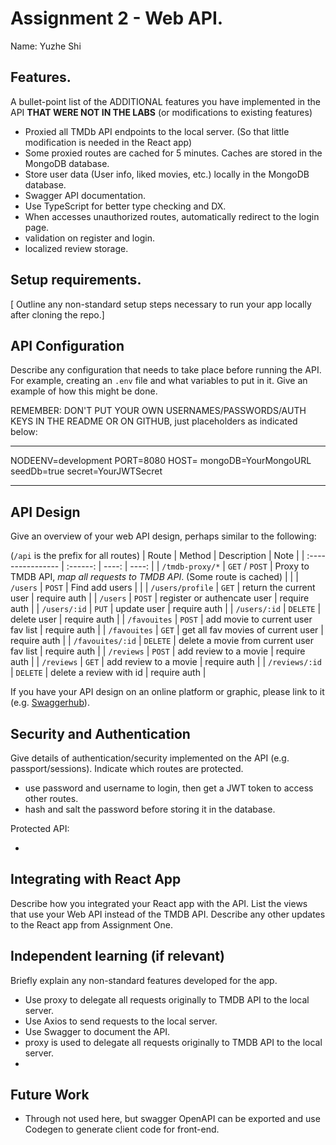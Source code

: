 # Assignment 2 - Web API.

Name: Yuzhe Shi

## Features.

A bullet-point list of the ADDITIONAL features you have implemented in the API **THAT WERE NOT IN THE LABS** (or modifications to existing features)

- Proxied all TMDb API endpoints to the local server. (So that little modification is needed in the React app)
- Some proxied routes are cached for 5 minutes. Caches are stored in the MongoDB database.
- Store user data (User info, liked movies, etc.) locally in the MongoDB database.
- Swagger API documentation.
- Use TypeScript for better type checking and DX.
- When accesses unauthorized routes, automatically redirect to the login page.
- validation on register and login.
- localized review storage.

## Setup requirements.

[ Outline any non-standard setup steps necessary to run your app locally after cloning the repo.]

## API Configuration

Describe any configuration that needs to take place before running the API. For example, creating an `.env` file and what variables to put in it. Give an example of how this might be done.

REMEMBER: DON'T PUT YOUR OWN USERNAMES/PASSWORDS/AUTH KEYS IN THE README OR ON GITHUB, just placeholders as indicated below:

---

NODEENV=development
PORT=8080
HOST=
mongoDB=YourMongoURL
seedDb=true
secret=YourJWTSecret

---

## API Design

Give an overview of your web API design, perhaps similar to the following:

(`/api` is the prefix for all routes)
| Route              | Method | Description | Note |
| :---------------- | :------: | ----: | ----: |
| `/tmdb-proxy/*` | `GET` / `POST` | Proxy to TMDB API, *map all requests to TMDB API*. (Some route is cached) | |
| `/users` | `POST` | Find add users | |
| `/users/profile` | `GET` | return the current user | require auth |
| `/users` | `POST` | register or authencate user | require auth |
| `/users/:id` | `PUT` | update user | require auth |
| `/users/:id` | `DELETE` | delete user | require auth |
| `/favouites` | `POST` | add movie to current user fav list | require auth |
| `/favouites` | `GET` | get all fav movies of current user | require auth |
| `/favouites/:id` | `DELETE` | delete a movie from current user fav list | require auth |
| `/reviews` | `POST` | add review to a movie | require auth |
| `/reviews` | `GET` | add review to a movie | require auth |
| `/reviews/:id` | `DELETE` | delete a review with id | require auth |



If you have your API design on an online platform or graphic, please link to it (e.g. [Swaggerhub](https://app.swaggerhub.com/)).

## Security and Authentication

Give details of authentication/security implemented on the API (e.g. passport/sessions). Indicate which routes are protected.

- use password and username to login, then get a JWT token to access other routes.
- hash and salt the password before storing it in the database.

Protected API:

-

## Integrating with React App

Describe how you integrated your React app with the API. List the views that use your Web API instead of the TMDB API. Describe any other updates to the React app from Assignment One.

## Independent learning (if relevant)

Briefly explain any non-standard features developed for the app.

- Use proxy to delegate all requests originally to TMDB API to the local server.
- Use Axios to send requests to the local server.
- Use Swagger to document the API.
- proxy is used to delegate all requests originally to TMDB API to the local server.
- 

## Future Work

- Through not used here, but swagger OpenAPI can be exported and use Codegen to generate client code for front-end.
